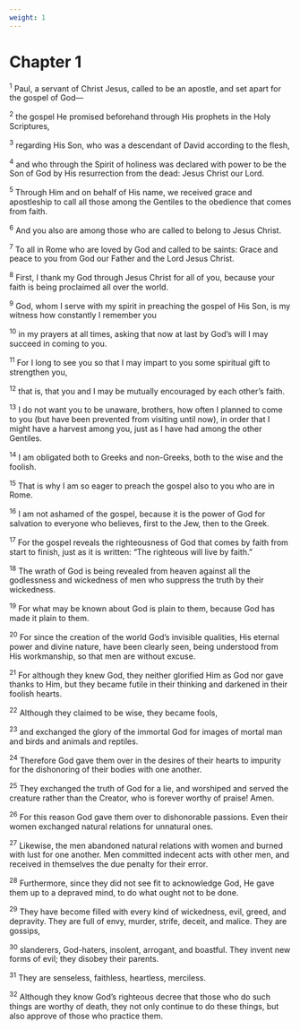 ```yaml
---
weight: 1
---
```


# Chapter 1

<sup>1</sup> Paul, a servant of Christ Jesus, called to be an apostle, and set apart for the gospel of God— 

<sup>2</sup> the gospel He promised beforehand through His prophets in the Holy Scriptures, 

<sup>3</sup> regarding His Son, who was a descendant of David according to the flesh, 

<sup>4</sup> and who through the Spirit of holiness was declared with power to be the Son of God by His resurrection from the dead: Jesus Christ our Lord. 

<sup>5</sup> Through Him and on behalf of His name, we received grace and apostleship to call all those among the Gentiles to the obedience that comes from faith. 

<sup>6</sup> And you also are among those who are called to belong to Jesus Christ. 

<sup>7</sup> To all in Rome who are loved by God and called to be saints: Grace and peace to you from God our Father and the Lord Jesus Christ. 

<sup>8</sup> First, I thank my God through Jesus Christ for all of you, because your faith is being proclaimed all over the world. 

<sup>9</sup> God, whom I serve with my spirit in preaching the gospel of His Son, is my witness how constantly I remember you 

<sup>10</sup> in my prayers at all times, asking that now at last by God’s will I may succeed in coming to you. 

<sup>11</sup> For I long to see you so that I may impart to you some spiritual gift to strengthen you, 

<sup>12</sup> that is, that you and I may be mutually encouraged by each other’s faith. 

<sup>13</sup> I do not want you to be unaware, brothers, how often I planned to come to you (but have been prevented from visiting until now), in order that I might have a harvest among you, just as I have had among the other Gentiles. 

<sup>14</sup> I am obligated both to Greeks and non-Greeks, both to the wise and the foolish. 

<sup>15</sup> That is why I am so eager to preach the gospel also to you who are in Rome. 

<sup>16</sup> I am not ashamed of the gospel, because it is the power of God for salvation to everyone who believes, first to the Jew, then to the Greek. 

<sup>17</sup> For the gospel reveals the righteousness of God that comes by faith from start to finish, just as it is written: “The righteous will live by faith.” 

<sup>18</sup> The wrath of God is being revealed from heaven against all the godlessness and wickedness of men who suppress the truth by their wickedness. 

<sup>19</sup> For what may be known about God is plain to them, because God has made it plain to them. 

<sup>20</sup> For since the creation of the world God’s invisible qualities, His eternal power and divine nature, have been clearly seen, being understood from His workmanship, so that men are without excuse. 

<sup>21</sup> For although they knew God, they neither glorified Him as God nor gave thanks to Him, but they became futile in their thinking and darkened in their foolish hearts. 

<sup>22</sup> Although they claimed to be wise, they became fools, 

<sup>23</sup> and exchanged the glory of the immortal God for images of mortal man and birds and animals and reptiles. 

<sup>24</sup> Therefore God gave them over in the desires of their hearts to impurity for the dishonoring of their bodies with one another. 

<sup>25</sup> They exchanged the truth of God for a lie, and worshiped and served the creature rather than the Creator, who is forever worthy of praise! Amen. 

<sup>26</sup> For this reason God gave them over to dishonorable passions. Even their women exchanged natural relations for unnatural ones. 

<sup>27</sup> Likewise, the men abandoned natural relations with women and burned with lust for one another. Men committed indecent acts with other men, and received in themselves the due penalty for their error. 

<sup>28</sup> Furthermore, since they did not see fit to acknowledge God, He gave them up to a depraved mind, to do what ought not to be done. 

<sup>29</sup> They have become filled with every kind of wickedness, evil, greed, and depravity. They are full of envy, murder, strife, deceit, and malice. They are gossips, 

<sup>30</sup> slanderers, God-haters, insolent, arrogant, and boastful. They invent new forms of evil; they disobey their parents. 

<sup>31</sup> They are senseless, faithless, heartless, merciless. 

<sup>32</sup> Although they know God’s righteous decree that those who do such things are worthy of death, they not only continue to do these things, but also approve of those who practice them. 


